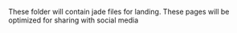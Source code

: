 These folder will contain jade files for landing. These pages will be optimized for sharing with social media